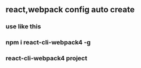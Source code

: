 ## react,webpack config auto create

### use like this 
### npm i react-cli-webpack4 -g
### react-cli-webpack4 project

